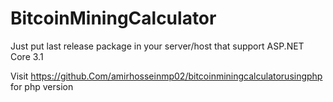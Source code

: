 # BitcoinMiningCalculator
Just put last release package in your server/host that support ASP.NET Core 3.1

Visit https://github.Com/amirhosseinmp02/bitcoinminingcalculatorusingphp for php version 
